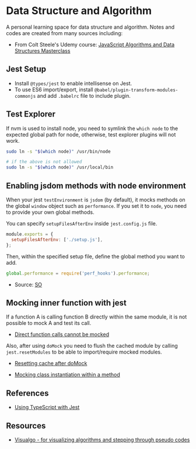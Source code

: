 # Data Structure and Algorithm

A personal learning space for data structure and algorithm.
Notes and codes are created from many sources including:

- From Colt Steele's Udemy course: [JavaScript Algorithms and Data Structures Masterclass](https://www.udemy.com/course/js-algorithms-and-data-structures-masterclass/)

## Jest Setup

- Install `@types/jest` to enable intellisense on Jest.
- To use ES6 import/export, install `@babel/plugin-transform-modules-commonjs` and add `.babelrc` file to include plugin.

## Test Explorer

If nvm is used to install node, you need to symlink the `which node` to the expected global path for node, otherwise, test explorer plugins will not work.

```bash
sudo ln -s "$(which node)" /usr/bin/node

# if the above is not allowed
sudo ln -s "$(which node)" /usr/local/bin
```

## Enabling jsdom methods with node environment

When your jest `testEnvironment` is `jsdom` (by default), it mocks methods on the global `window` object such as `performance`. If you set it to `node`, you need to provide your own global methods.

You can specify `setupFilesAfterEnv` inside `jest.config.js` file.

```js
module.exports = {
  setupFilesAfterEnv: ['./setup.js'],
};
```

Then, within the specified setup file, define the global method you want to add.

```js
global.performance = require('perf_hooks').performance;
```

- Source: [SO](https://stackoverflow.com/a/57825692)

## Mocking inner function with jest

If a function A is calling function B directly within the same module, it is not possible to mock A and test its call.

- [Direct function calls cannot be mocked](https://stackoverflow.com/a/55193363)

Also, after using `doMock` you need to flush the cached module by calling `jest.resetModules` to be able to import/require mocked modules.

- [Resetting cache after doMock](https://stackoverflow.com/a/57160160)

- [Mocking class instantiation within a method](https://stackoverflow.com/a/64549323)

## References

- [Using TypeScript with Jest](https://jestjs.io/docs/getting-started#using-typescript)

## Resources

- [Visualgo - for visualizing algorithms and stepping through pseudo codes](https://visualgo.net/en)
